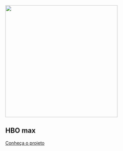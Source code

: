 <img src="https://i.postimg.cc/0yT2v637/HBO-Max-logo.jpg" width="350" height="350">
<h2 class = title2>HBO max</h2>

[Conheça o projeto](Requisitos-de-Software/2025.2-Grupo05)
